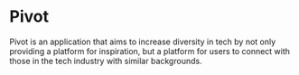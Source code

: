 # Pivot
Pivot is an application that aims to increase diversity in tech by not only providing a platform for inspiration, but a platform for users to connect with those in the tech industry with similar backgrounds.
